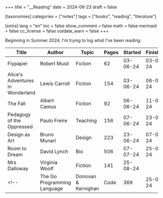 +++
title = "__Reading"
date = 2024-06-23
draft = false

[taxonomies]
categories = ["notes"]
tags = ["books", "reading", "literature"]

[extra]
lang = "en"
toc = false
show_comment = false
math = false
mermaid = false
cc_license = false
outdate_warn = false
+++

Beginning in Summer 2024, I'm trying to log what I've been reading.

| Title                            | Author                 | Topic       | Pages |  Started | Finished |
| -------------------------------- | ---------------------- | ----------- | ----- | -------- | -------- |
| Flypaper                         | Robert Musil           | Fiction     |    62 | 03-06-24 | 03-06-24 |
| Alice's Adventures in Wonderland | Lewis Carroll          | Fiction     |   154 | 03-06-24 | 06-06-24 |
| The Fall                         | Albert Camus           | Fiction     |    92 | 06-06-24 | 11-06-24 |
| Pedagogy of the Oppressed        | Paulo Freire           | Teaching    |   156 | 07-06-24 | 23-06-24 |
| Design as Art                    | Bruno Munari           | Design      |   223 | 23-06-24 | 07-07-24 |
| Room to Dream                    | David Lynch            | Bio         |   506 | 07-07-24 | 25-08-24 |
| Mrs Dalloway                     | Virginia Woolf         | Fiction     |   141 | 25-08-24 |          |
<!-- | The Go Programming Language      | Donovan & Kernighan    | Code        |   366 | 25-08-24 |          | -->
